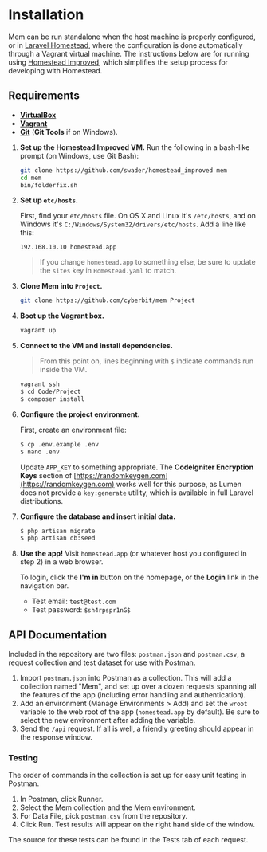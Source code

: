 # Installation

Mem can be run standalone when the host machine is properly configured, or in [Laravel Homestead](https://laravel.com/docs/5.4/homestead), where the configuration is done automatically through a Vagrant virtual machine. The instructions below are for running using [Homestead Improved](https://www.sitepoint.com/quick-tip-get-homestead-vagrant-vm-running/), which simplifies the setup process for developing with Homestead.

## Requirements
 - [**VirtualBox**](http://virtualbox.org/)
 - [**Vagrant**](https://www.vagrantup.com/)
 - [**Git**](https://git-scm.com/downloads) (**Git Tools** if on Windows).

1. **Set up the Homestead Improved VM.** Run the following in a bash-like prompt (on Windows, use Git Bash):
   ```bash
   git clone https://github.com/swader/homestead_improved mem
   cd mem
   bin/folderfix.sh
   ```
2. **Set up `etc/hosts`.**

   First, find your `etc/hosts` file. On OS X and Linux it's `/etc/hosts`, and on Windows it's `C:/Windows/System32/drivers/etc/hosts`. Add a line like this:
   
   ```
   192.168.10.10 homestead.app
   ```
   
   > If you change `homestead.app` to something else, be sure to update the `sites` key in `Homestead.yaml` to match.
3. **Clone Mem into `Project`.**
   ```bash
   git clone https://github.com/cyberbit/mem Project
   ```
4. **Boot up the Vagrant box.**
   ```bash
   vagrant up
   ```
5. **Connect to the VM and install dependencies.**
   
   > From this point on, lines beginning with `$` indicate commands run inside the VM.
   
   ```bash
   vagrant ssh
   $ cd Code/Project
   $ composer install
   ```
6. **Configure the project environment.**

   First, create an environment file:
   
   ```bash
   $ cp .env.example .env
   $ nano .env
   ```
   
   Update `APP_KEY` to something appropriate. The **CodeIgniter Encryption Keys** section of [https://randomkeygen.com](https://randomkeygen.com) works well for this purpose, as Lumen does not provide a `key:generate` utility, which is available in full Laravel distributions.
7. **Configure the database and insert initial data.**
   ```bash
   $ php artisan migrate
   $ php artisan db:seed
   ```
8. **Use the app!** Visit `homestead.app` (or whatever host you configured in step 2) in a web browser.
   
   To login, click the **I'm in** button on the homepage, or the **Login** link in the navigation bar.
   
    - Test email: `test@test.com`
    - Test password: `$sh4rpspr1nG$`

## API Documentation

Included in the repository are two files: `postman.json` and `postman.csv`, a request collection and test dataset for use with [Postman](https://www.getpostman.com/).

1. Import `postman.json` into Postman as a collection. This will add a collection named "Mem", and set up over a dozen requests spanning all the features of the app (including error handling and authentication).
2. Add an environment (Manage Environments > Add) and set the `wroot` variable to the web root of the app (`homestead.app` by default). Be sure to select the new environment after adding the variable.
3. Send the `/api` request. If all is well, a friendly greeting should appear in the response window.

### Testing

The order of commands in the collection is set up for easy unit testing in Postman.

1. In Postman, click Runner.
2. Select the Mem collection and the Mem environment.
3. For Data File, pick `postman.csv` from the repository.
4. Click Run. Test results will appear on the right hand side of the window.

The source for these tests can be found in the Tests tab of each request.
